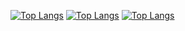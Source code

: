 [![Top Langs](https://github-readme-stats.vercel.app/api/top-langs/?username=chewiedev)](https://github.com/chewiedev/github-readme-stats)
[![Top Langs](https://github-readme-stats.vercel.app/api/top-langs/?username=chewiedev&langs_count=8)](https://github.com/chewiedev/github-readme-stats)
[![Top Langs](https://github-readme-stats.vercel.app/api/top-langs/?username=chewiedev&layout=compact)](https://github.com/chewiedev/github-readme-stats)
